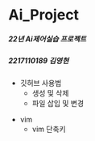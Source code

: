 # Ai_Project

##### 22년 Ai제어실습 프로젝트
##### 2217110189 김영현

+ 깃허브 사용법
     + 생성 및 삭제
     + 파일 삽입 및 변경
            

* vim
     * vim 단축키
